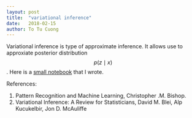 ```yaml
---
layout: post
title:  "variational inference"
date:   2018-02-15
author: To Tu Cuong
---
```

Variational inference is type of approximate inference. It allows use to approxiate posterior distribution $$p(z \mid x)$$. Here is a [small notebook](/pages/demos/variational_inference.html) that I wrote.

References:
1. Pattern Recognition and Machine Learning, Christopher .M. Bishop. 
2. Variational Inference: A Review for Statisticians, David M. Blei, Alp Kucukelbir, Jon D. McAuliffe